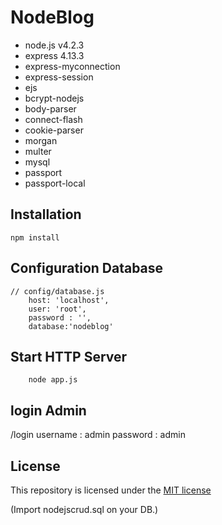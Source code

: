 # NodeBlog
* node.js v4.2.3
* express 4.13.3
* express-myconnection
* express-session
* ejs
* bcrypt-nodejs
* body-parser
* connect-flash
* cookie-parser
* morgan
* multer
* mysql
* passport
* passport-local 


## Installation

	npm install

## Configuration Database

	// config/database.js
        host: 'localhost',
        user: 'root',
        password : '',
        database:'nodeblog'	

## Start HTTP Server

		node app.js
## login Admin

/login
username : admin
password : admin

## License

This repository is licensed under the [MIT license](http://opensource.org/licenses/MIT)


(Import nodejscrud.sql on your DB.)
